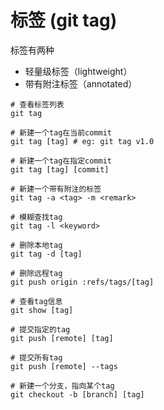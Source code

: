 # 标签 (git tag)
标签有两种
* 轻量级标签（lightweight）
* 带有附注标签（annotated）

```shell
# 查看标签列表
git tag

# 新建一个tag在当前commit
git tag [tag] # eg: git tag v1.0

# 新建一个tag在指定commit
git tag [tag] [commit]

# 新建一个带有附注的标签
git tag -a <tag> -m <remark>

# 模糊查找tag
git tag -l <keyword>

# 删除本地tag
git tag -d [tag]

# 删除远程tag
git push origin :refs/tags/[tag]

# 查看tag信息
git show [tag]

# 提交指定的tag
git push [remote] [tag]

# 提交所有tag
git push [remote] --tags

# 新建一个分支，指向某个tag
git checkout -b [branch] [tag]
```